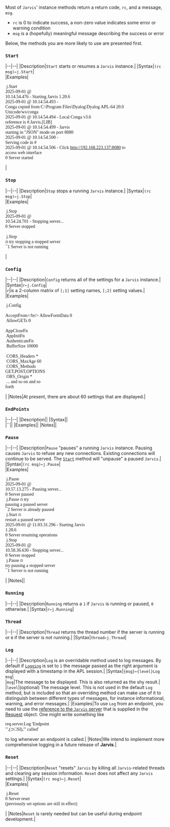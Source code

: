Most of `Jarvis`' instance methods return a return code, `rc`, and a message, `msg`.

* `rc` is 0 to indicate success, a non-zero value indicates some error or warning condition
* `msg` is a (hopefully) meaningful message describing the success or error 

Below, the methods you are more likely to use are presented first.

### `Start`
|--|--|
|Description|`Start` starts or resumes a `Jarvis` instance.|
|Syntax|`(rc msg)←j.Start`|  
|Examples|<pre style="font-family:APL">      j.Start<br/>2025-09-01 @ 10.14.54.476 - Starting  Jarvis  1.20.6<br/>2025-09-01 @ 10.14.54.493 - Conga copied from C:\Program Files\Dyalog\Dyalog APL-64 20.0 Unicode/ws/conga<br/>2025-09-01 @ 10.14.54.494 - Local Conga v3.6 reference is #.Jarvis.[LIB]<br/>2025-09-01 @ 10.14.54.499 - Jarvis starting in "JSON" mode on port 8080<br/>2025-09-01 @ 10.14.54.500 - Serving code in #<br/>2025-09-01 @ 10.14.54.506 - Click http://192.168.223.137:8080 to access web interface<br/>0  Server started</pre>|

### `Stop`
|--|--|
|Description|`Stop` stops a running `Jarvis` instance.|
|Syntax|`(rc msg)←j.Stop`|  
|Examples|<pre style="font-family:APL">      j.Stop<br/>2025-09-01 @ 10.54.24.701 - Stopping server...<br/>0  Server stopped <br/><br/>     j.Stop ⍝ try stopping a stopped server<br/>¯1  Server is not running </pre>|

### `Config`
|--|--|
|Description|`Config` returns all of the settings for a `Jarvis` instance.|
|Syntax|`r←j.Config`|  
|`r`|is a 2-column matrix of `[;1]` setting names, `[;2]` setting values.|
|Examples|<pre style="font-family:APL">       j.Config<br/> AcceptFrom</br/> AllowFormData                                               0 <br/> AllowGETs                                                   0 <br/> AppCloseFn<br/> AppInitFn<br/> AuthenticateFn<br/> BufferSize                                              10000 <br/> CORS_Headers                                                * <br/> CORS_MaxAge                                                60 <br/> CORS_Methods                                 GET,POST,OPTIONS <br/> ORS_Origin                                                 * <br/> ... and so on and so forth</pre>|
|Notes|At present, there are about 60 settings that are displayed.|

### `EndPoints`
|--|--|
|Description||
|Syntax||  
|``||
|Examples||
|Notes||

### `Pause`
|--|--|
|Description|`Pause` "pauses" a running `Jarvis` instance. Pausing causes `Jarvis` to refuse any new connections. Existing connections will continue to be served. The [`Start`](#start) method will "unpause" a paused `Jarvis`.|
|Syntax|`(rc msg)←j.Pause`|  
|Examples|<pre style="font-family:APL">      j.Pause<br/>2025-09-01 @ 10.57.13.275 - Pausing server...<br/>0  Server paused <br/>      j.Pause ⍝ try pausing a paused server<br/>¯2  Server is already paused <br/>      j.Start ⍝ restart a paused server<br/>2025-09-01 @ 11.03.31.296 - Starting  Jarvis  1.20.6<br/>0  Server resuming operations <br/>      j.Stop<br/>2025-09-01 @ 10.58.36.630 - Stopping server...<br/>0  Server stopped <br/>      j.Pause ⍝ try pausing a stopped server<br/>¯1  Server is not running </pre>|
|Notes||

### `Running`
|--|--|
|Description|`Running` returns a `1` if `Jarvis` is running or paused, `0` otherwise.|
|Syntax|`r←j.Running`|  

### `Thread`
|--|--|
|Description|`Thread` returns the thread number if the server is running or `⍬` if the server is not running.|
|Syntax|`thread←j.Thread`|  

### `Log`
|--|--|
|Description|`Log` is an overridable method used to log messages. By default if [`Logging`](./settings-operational.md#logging) is set to `1` the message passed as the right argument is displayed with a timestamp in the APL session.|
|Syntax|`{msg}←{level}Log msg`|  
|`msg`|The message to be displayed. This is also returned as the shy result.|
|`level`|(optional) The message level. This is not used in the default `Log` method, but is included so that an overriding method can make use of it to distinguish between different types of messages, for instance informational, warning, and error messages.|
|Examples|To use `Log` from an endpoint, you need to use the [reference to the `Jarvis` server](./request.md#server) that is supplied in the [Request](./request.md) object. One might write something like<br/><pre style="font-family:APL">req.server.Log 'Endpoint "',(⊃⎕SI),'" called'</pre> to log whenever an endpoint is called.|
|Notes|We intend to implement more comprehensive logging in a future release of **Jarvis**.|

### `Reset`
|--|--|
|Description|`Reset` "resets" `Jarvis` by killing all `Jarvis`-related threads and clearing any session information. `Reset` does not affect any `Jarvis` settings.|
|Syntax|`(rc msg)←j.Reset`|  
|Examples|<pre style="font-family:APL">      j.Reset<br/>0  Server reset (previously set options are still in effect)</pre>|
|Notes|`Reset` is rarely needed but can be useful during endpoint development.|
